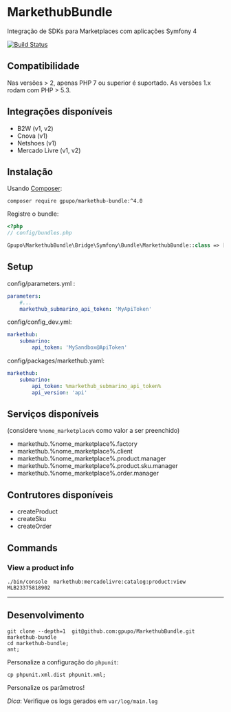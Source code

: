 # MarkethubBundle

Integração de SDKs para Marketplaces com aplicações Symfony 4

[![Build Status](https://secure.travis-ci.org/gpupo/MarkethubBundle.png?branch=master)](http://travis-ci.org/gpupo/MarkethubBundle)

## Compatibilidade

Nas versões > 2, apenas PHP 7 ou superior é suportado.
As versões 1.x rodam com PHP > 5.3.

## Integrações disponíveis

- B2W (v1, v2)
- Cnova (v1)
- Netshoes (v1)
- Mercado Livre (v1, v2)

## Instalação

Usando [Composer](http://getcomposer.com):

    composer require gpupo/markethub-bundle:^4.0

Registre o bundle:

```php
<?php
// config/bundles.php

Gpupo\MarkethubBundle\Bridge\Symfony\Bundle\MarkethubBundle::class => ['all' => true],


```


## Setup

config/parameters.yml :

```yaml
parameters:
    #...
    markethub_submarino_api_token: 'MyApiToken'
```

config/config_dev.yml:

```yaml
markethub:
    submarino:
        api_token: 'MySandbox@ApiToken'
```

config/packages/markethub.yaml:

```yaml
markethub:
    submarino:
        api_token: %markethub_submarino_api_token%
        api_version: 'api'
```

## Serviços disponíveis

(considere ``%nome_marketplace%`` como valor a ser preenchido)

- markethub.%nome_marketplace%.factory
- markethub.%nome_marketplace%.client
- markethub.%nome_marketplace%.product.manager
- markethub.%nome_marketplace%.product.sku.manager
- markethub.%nome_marketplace%.order.manager

## Contrutores disponíveis

- createProduct
- createSku
- createOrder


## Commands

### View a product info

	./bin/console  markethub:mercadolivre:catalog:product:view MLB23375818902

---

## Desenvolvimento

    git clone --depth=1  git@github.com:gpupo/MarkethubBundle.git markethub-bundle
    cd markethub-bundle;
    ant;

Personalize a configuração do ``phpunit``:

    cp phpunit.xml.dist phpunit.xml;

Personalize os parâmetros!



*Dica*: Verifique os logs gerados em ``var/log/main.log``
